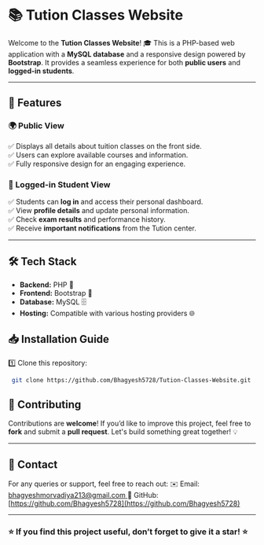 # 📚 Tution Classes Website

Welcome to the **Tution  Classes Website**! 🎓 This is a PHP-based web application with a **MySQL database** and a responsive design powered by **Bootstrap**. It provides a seamless experience for both **public users** and **logged-in students**.

---

## 🚀 Features

### 🌍 Public View
✅ Displays all details about tuition classes on the front side.<br>
✅ Users can explore available courses and information.<br>
✅ Fully responsive design for an engaging experience.

### 🔐 Logged-in Student View
✅ Students can **log in** and access their personal dashboard.<br>
✅ View **profile details** and update personal information.<br>
✅ Check **exam results** and performance history.<br>
✅ Receive **important notifications** from the Tution  center.

---

## 🛠️ Tech Stack
- **Backend:** PHP 🐘
- **Frontend:** Bootstrap 🎨
- **Database:** MySQL 🗄️
- **Hosting:** Compatible with various hosting providers 🌐



## 📥 Installation Guide
1️⃣ Clone this repository:
```sh
 git clone https://github.com/Bhagyesh5728/Tution-Classes-Website.git
```

## 🤝 Contributing
Contributions are **welcome**! If you’d like to improve this project, feel free to **fork** and submit a **pull request**. Let's build something great together! 💡

---

## 📧 Contact
For any queries or support, feel free to reach out:
✉️ Email: [bhagyeshmorvadiya213@gmail.com ](mailto:bhagyeshmorvadiya213@gmail.com)
📌 GitHub: [https://github.com/Bhagyesh5728](https://github.com/Bhagyesh5728)

---

### ⭐ If you find this project useful, don’t forget to give it a **star**! ⭐

